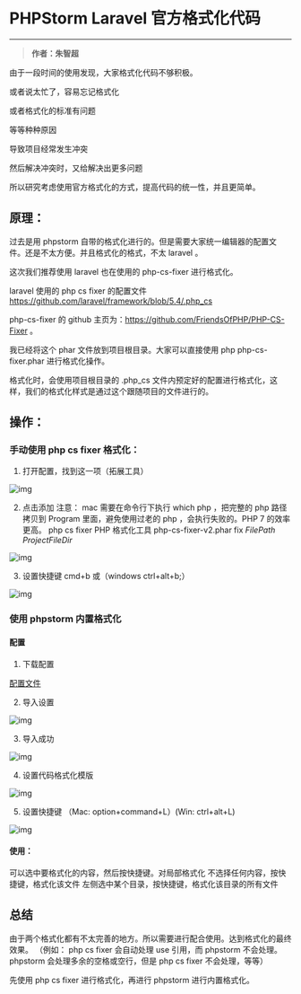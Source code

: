 # PHPStorm Laravel 官方格式化代码

----

>**作者：朱智超**

由于一段时间的使用发现，大家格式化代码不够积极。

或者说太忙了，容易忘记格式化

或者格式化的标准有问题

等等种种原因

导致项目经常发生冲突

然后解决冲突时，又给解决出更多问题

所以研究考虑使用官方格式化的方式，提高代码的统一性，并且更简单。

## 原理：

过去是用 phpstorm 自带的格式化进行的。但是需要大家统一编辑器的配置文件。还是不太方便。并且格式化的格式，不太 laravel 。

这次我们推荐使用 laravel 也在使用的 php-cs-fixer 进行格式化。

laravel 使用的 php cs fixer 的配置文件 https://github.com/laravel/framework/blob/5.4/.php_cs

php-cs-fixer 的 github 主页为：https://github.com/FriendsOfPHP/PHP-CS-Fixer 。

我已经将这个 phar 文件放到项目根目录。大家可以直接使用 php php-cs-fixer.phar 进行格式化操作。

格式化时，会使用项目根目录的 .php_cs 文件内预定好的配置进行格式化，这样，我们的格式化样式是通过这个跟随项目的文件进行的。

## 操作：

### 手动使用 php cs fixer 格式化：

1. 打开配置，找到这一项（拓展工具）

![img](http://img.zhuzhichao.com/e0f5029a2a8d5a94f13eaeb66b1f1050.png)

2. 点击添加
注意： mac 需要在命令行下执行 which php ，把完整的 php 路径拷贝到 Program 里面，避免使用过老的 php ，会执行失败的。PHP 7 的效率更高。
php cs fixer
PHP 格式化工具
php-cs-fixer-v2.phar fix $FilePath$
$ProjectFileDir$


![img](http://img.zhuzhichao.com/e2afdfc5f2249794a75c16f48933133f.png)

3. 设置快捷键 cmd+b 或（windows ctrl+alt+b;）

![img](http://img.zhuzhichao.com/cd9af70448b738d27877dfd7d4c77d42.png)

### 使用 phpstorm 内置格式化

#### 配置
1. 下载配置

[配置文件](https://img.zhuzhichao.com/%E6%A0%BC%E5%BC%8F%E5%8C%96%E9%85%8D%E7%BD%AE.jar.zip)

2. 导入设置

![img](http://img.zhuzhichao.com/a8225fc64f39cb55bc7d557ae24c7d2e.png)
        
3. 导入成功

![img](http://img.zhuzhichao.com/b11b567a1b37c9cf00c938ad35297ece.png)

4. 设置代码格式化模版

![img](http://img.zhuzhichao.com/b11b567a1b37c9cf00c938ad35297ece.png)

5. 设置快捷键 （Mac: option+command+L）(Win: ctrl+alt+L)

![img](http://img.zhuzhichao.com/9b4a68475477bf4945b04e71ac3d049a.png)


 #### 使用：
   
   可以选中要格式化的内容，然后按快捷键。对局部格式化
   不选择任何内容，按快捷键，格式化该文件
   左侧选中某个目录，按快捷键，格式化该目录的所有文件

## 总结

由于两个格式化都有不太完善的地方。所以需要进行配合使用。达到格式化的最终效果。
（例如： php cs fixer 会自动处理 use 引用，而 phpstorm 不会处理。   phpstorm 会处理多余的空格或空行，但是 php cs fixer 不会处理，等等）

先使用 php cs fixer 进行格式化，再进行 phpstorm 进行内置格式化。

